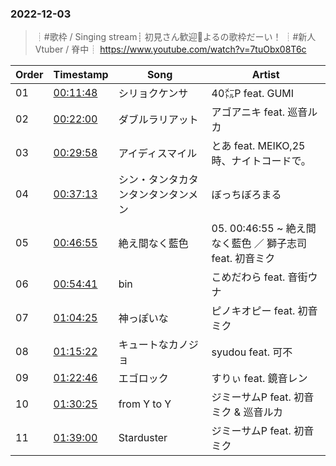 ### 2022-12-03
> ┊#歌枠 / Singing stream┊ 初見さん歓迎🤍よるの歌枠だーい！ ┊#新人Vtuber / 脊中┊
> https://www.youtube.com/watch?v=7tuObx08T6c

| Order | Timestamp | Song | Artist |
| --- | --- | --- | --- |
| 01 | [00:11:48](https://www.youtube.com/watch?v=7tuObx08T6c&t=708s) | シリョクケンサ |  40㍍P feat. GUMI |
| 02 | [00:22:00](https://www.youtube.com/watch?v=7tuObx08T6c&t=1320s) | ダブルラリアット |  アゴアニキ feat. 巡音ルカ |
| 03 | [00:29:58](https://www.youtube.com/watch?v=7tuObx08T6c&t=1798s) | アイディスマイル |  とあ feat. MEIKO,25時、ナイトコードで。 |
| 04 | [00:37:13](https://www.youtube.com/watch?v=7tuObx08T6c&t=2233s) | シン・タンタカタンタンタンタンメン |  ぼっちぼろまる |
| 05 | [00:46:55](https://www.youtube.com/watch?v=7tuObx08T6c&t=2815s) | 絶え間なく藍色 | 05. 00:46:55 ~ 絶え間なく藍色 ／ 獅子志司 feat. 初音ミク |
| 06 | [00:54:41](https://www.youtube.com/watch?v=7tuObx08T6c&t=3281s) | bin |  こめだわら feat. 音街ウナ |
| 07 | [01:04:25](https://www.youtube.com/watch?v=7tuObx08T6c&t=3865s) | 神っぽいな |  ピノキオピー feat. 初音ミク |
| 08 | [01:15:22](https://www.youtube.com/watch?v=7tuObx08T6c&t=4522s) | キュートなカノジョ |  syudou feat. 可不 |
| 09 | [01:22:46](https://www.youtube.com/watch?v=7tuObx08T6c&t=4966s) | エゴロック |  すりぃ feat. 鏡音レン |
| 10 | [01:30:25](https://www.youtube.com/watch?v=7tuObx08T6c&t=5425s) | from Y to Y |  ジミーサムP feat. 初音ミク & 巡音ルカ |
| 11 | [01:39:00](https://www.youtube.com/watch?v=7tuObx08T6c&t=5940s) | Starduster |  ジミーサムP feat. 初音ミク |
